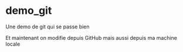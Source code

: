 demo_git
========

Une demo de git qui se passe bien

Et maintenant on modifie depuis GitHub
mais aussi depuis ma machine locale
